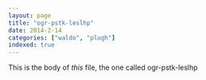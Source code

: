 ```yaml
---
layout: page
title: "ogr-pstk-leslhp"
date: 2014-2-14
categories: ["waldo", "plugh"]
indexed: true
---
```

This is the body of _this_ file, the one called ogr-pstk-leslhp
